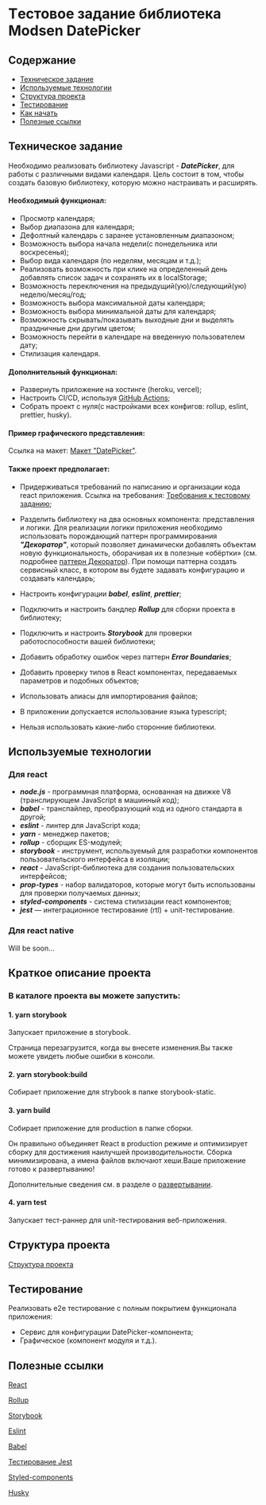 # Tестовое задание библиотека Modsen DatePicker

## Содержание

- [Техническое задание](#Техническое-задание)
- [Используемые технологии](#Используемые-технологии)
- [Структура проекта](#Структура-проекта)
- [Тестирование](#Тестирование)
- [Как начать](#Как-начать)
- [Полезные ссылки](#Полезные-ссылки)

## Техническое задание

Необходимо реализовать библиотеку Javascript - **_DatePicker_**, для работы с различными видами календаря.
Цель состоит в том, чтобы создать базовую библиотеку, которую можно настраивать и расширять.

#### Необходимый функционал:

- Просмотр календаря;
- Выбор диапазона для календаря;
- Дефолтный календарь с заранее установленным диапазоном;
- Возможность выбора начала недели(с понедельника или воскресенья);
- Выбор вида календаря (по неделям, месяцам и т.д.);
- Реализовать возможность при клике на определенный день добавлять список задач и
  сохранять их в localStorage;
- Возможность переключения на предыдущий(ую)/следующий(ую) неделю/месяц/год;
- Возможность выбора максимальной даты календаря;
- Возможность выбора минимальной даты для календаря;
- Возможность скрывать/показывать выходные дни и выделять праздничные дни другим цветом;
- Возможность перейти в календаре на введенную пользователем дату;
- Стилизация календаря.

#### Дополнительный функционал:

- Развернуть приложение на хостинге (heroku, vercel);
- Настроить CI/CD, используя [GitHub Actions](https://github.com/features/actions);
- Собрать проект с нуля(с настройками всех конфигов: rollup, eslint, prettier, husky).

#### Пример графического представления:

Ссылка на макет: [Макет "DatePicker"](https://www.figma.com/file/PGg4P38QaPjUzasxC2GSkv/Modsen-Datepicker?node-id=0%3A1&t=dWZj8oM41qBje0bv-0).

#### Также проект предполагает:

- Придерживаться требований по написанию и организации кода react приложения. Ссылка на требования: [Требования к тестовому заданию](https://github.com/annaprystavka/requirements);

- Разделить библиотеку на два основных компонента: представления и логики. Для реализации логики приложения необходимо использовать порождающий паттерн программирования **_"Декоратор"_**, который позволяет динамически добавлять объектам новую функциональность, оборачивая их в полезные «обёртки» (см. подробнее [паттерн Декоратор](https://refactoring.guru/ru/design-patterns/decorator)). При помощи паттерна создать сервисный класс, в котором вы будете задавать конфигурацию и создавать календарь;

- Настроить конфигурации **_babel_**, **_eslint_**, **_prettier_**;

- Подключить и настроить бандлер **_Rollup_** для сборки проекта в библиотеку;

- Подключить и настроить **_Storybook_** для проверки работоспособности вашей библиотеки;

- Добавить обработку ошибок через паттерн **_Error Boundaries_**;

- Добавить проверку типов в React компонентах, передаваемых параметров и подобных объектов;

- Использовать алиасы для импортирования файлов;

- В приложении допускается использование языка typescript;

- Нельзя использовать какие-либо сторонние библиотеки.

## Используемые технологии

### Для react

- **_node.js_** - программная платформа, основанная на движке V8 (транслирующем JavaScript в машинный код);
- **_babel_** - транспайлер, преобразующий код из одного стандарта в другой;
- **_eslint_** - линтер для JavaScript кода;
- **_yarn_** - менеджер пакетов;
- **_rollup_** - сборщик ES-модулей;
- **_storybook_** - инструмент, используемый для разработки компонентов пользовательского интерфейса в изоляции;
- **_react_** - JavaScript-библиотека для создания пользовательских интерфейсов;
- **_prop-types_** - набор валидаторов, которые могут быть использованы для проверки получаемых данных;
- **_styled-components_** - система стилизации react компонентов;
- **_jest_** — интеграционное тестирование (rtl) + unit-тестирование.

### Для react native

Will be soon...

## Краткое описание проекта

### В каталоге проекта вы можете запустить:

#### 1. yarn storybook

Запускает приложение в storybook.

Страница перезагрузится, когда вы внесете изменения.Вы также можете увидеть любые ошибки в консоли.

#### 2. yarn storybook:build

Собирает приложение для strybook в папке storybook-static.

#### 3. yarn build

Собирает приложение для production в папке сборки.

Он правильно объединяет React в production режиме и оптимизирует сборку для достижения наилучшей производительности.
Сборка минимизирована, а имена файлов включают хеши.Ваше приложение готово к развертыванию!

Дополнительные сведения см. в разделе о [развертывании](https://create-react-app.dev/docs/deployment/).

#### 4. yarn test

Запускает тест-раннер для unit-тестирования веб-приложения.

## Структура проекта

[Структура проекта](https://github.com/mkrivel/structure)

## Тестирование

Реализовать e2e тестирование c полным покрытием функционала приложения:

- Сервис для конфигурации DatePicker-компонента;
- Графическое (компонент модуля и т.д.).

## Полезные ссылки

[React](https://reactjs.org/docs/getting-started.html)

[Rollup](https://rollupjs.org/guide/en/)

[Storybook](https://storybook.js.org/docs/basics/introduction/)

[Eslint](https://eslint.org/docs/user-guide/configuring)

[Babel](https://babeljs.io/docs/en/configuration)

[Тестирование Jest](https://jestjs.io/ru/docs/getting-started)

[Styled-components](https://www.styled-components.com/docs)

[Husky](https://dev.to/ivadyhabimana/setup-eslint-prettier-and-husky-in-a-node-project-a-step-by-step-guide-946)
